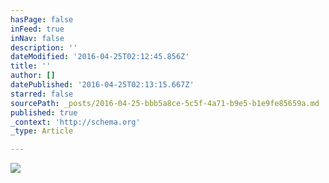 ```yaml
---
hasPage: false
inFeed: true
inNav: false
description: ''
dateModified: '2016-04-25T02:12:45.856Z'
title: ''
author: []
datePublished: '2016-04-25T02:13:15.667Z'
starred: false
sourcePath: _posts/2016-04-25-bbb5a8ce-5c5f-4a71-b9e5-b1e9fe85659a.md
published: true
_context: 'http://schema.org'
_type: Article

---
```

![](https://the-grid-user-content.s3-us-west-2.amazonaws.com/6140878c-b164-4fb8-abca-e4b09b8e33c1.jpg)